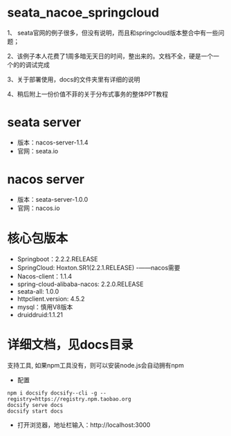 # seata_nacoe_springcloud

1、 seata官网的例子很多，但没有说明，而且和springcloud版本整合中有一些问题；

2、该例子本人花费了1周多暗无天日的时间，整出来的。文档不全，硬是一个一个的的调试完成

3、关于部署使用，docs的文件夹里有详细的说明

4、稍后附上一份价值不菲的关于分布式事务的整体PPT教程

# seata server
- 版本：nacos-server-1.1.4
- 官网：seata.io

# nacos server
- 版本：seata-server-1.0.0
- 官网：nacos.io

# 核心包版本
- Springboot：2.2.2.RELEASE
- SpringCloud: Hoxton.SR1(2.2.1.RELEASE) -——nacos需要
- Nacos-client：1.1.4
- spring-cloud-alibaba-nacos: 2.2.0.RELEASE
- seata-all: 1.0.0
- httpclient.version: 4.5.2
- mysql：慎用V8版本
- druiddruid:1.1.21

# 详细文档，见docs目录
支持工具, 如果npm工具没有，则可以安装node.js会自动拥有npm
- 配置
```
npm i docsify docsify--cli -g --registry=https://registry.npm.taobao.org
docsify serve docs
docsify start docs
```
- 打开浏览器，地址栏输入：http://localhost:3000
